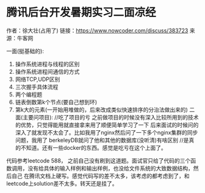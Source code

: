 # 腾讯后台开发暑期实习二面凉经

作者：徐大壮(占用了)
链接：https://www.nowcoder.com/discuss/383723
来源：牛客网

一面(挺基础的):
1. 操作系统进程与线程的区别
2. 操作系统进程间通信的方式
3. 网络TCP,UDP区别
4. 三次握手具体流程
5. 两个编程题
1. 链表倒数第k个节点(要自己想到环)
2. 第k大的元素(一开始用堆做的，后来改成类似快速排序的分治法做出来的)
二面(主要问项目): //吃了项目的亏
之前做项目的时候没有深入比较所用到的技术的优势，只觉得能用就直接拿来用了顺便简单学习了一下
后来面试的时候问的深入了就发现不太会了。比如我用了nginx然后问了一下多个nginx集群的同步问题，我用了
berkeleyDB就问了他和其他的数据库(没听清)有啥区别 //是真的不知道。还有一些docker的东西。感觉是吃亏在这个上面了。

代码参考leetcode 588， 之前自己没有刷到这道题。面试官只给了代码的三个函数调用，没有给具体的输入样例和输出样例，也没给文件系统的大致数据结构，然后自己
在腾讯文档上硬写。感觉代码写的差不太多，该考虑的都考虑到了，和leetcode上solution差不太多。转天还是挂了。